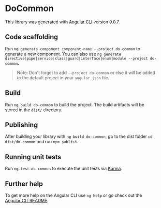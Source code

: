 # DoCommon

This library was generated with [Angular CLI](https://github.com/angular/angular-cli) version 9.0.7.

## Code scaffolding

Run `ng generate component component-name --project do-common` to generate a new component. You can also use `ng generate directive|pipe|service|class|guard|interface|enum|module --project do-common`.
> Note: Don't forget to add `--project do-common` or else it will be added to the default project in your `angular.json` file. 

## Build

Run `ng build do-common` to build the project. The build artifacts will be stored in the `dist/` directory.

## Publishing

After building your library with `ng build do-common`, go to the dist folder `cd dist/do-common` and run `npm publish`.

## Running unit tests

Run `ng test do-common` to execute the unit tests via [Karma](https://karma-runner.github.io).

## Further help

To get more help on the Angular CLI use `ng help` or go check out the [Angular CLI README](https://github.com/angular/angular-cli/blob/master/README.md).
